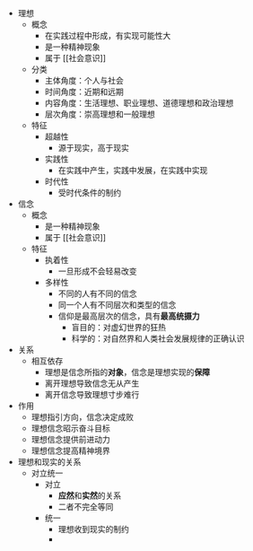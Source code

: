 - 理想
	- 概念
		- 在实践过程中形成，有实现可能性大
		- 是一种精神现象
		- 属于 [[社会意识]]
	- 分类
		- 主体角度：个人与社会
		- 时间角度：近期和远期
		- 内容角度：生活理想、职业理想、道德理想和政治理想
		- 层次角度：崇高理想和一般理想
	- 特征
		- 超越性
			- 源于现实，高于现实
		- 实践性
			- 在实践中产生，实践中发展，在实践中实现
		- 时代性
			- 受时代条件的制约
- 信念
	- 概念
		- 是一种精神现象
		- 属于 [[社会意识]]
	- 特征
		- 执着性
			- 一旦形成不会轻易改变
		- 多样性
			- 不同的人有不同的信念
			- 同一个人有不同层次和类型的信念
			- 信仰是最高层次的信念，具有**最高统摄力**
				- 盲目的：对虚幻世界的狂热
				- 科学的：对自然界和人类社会发展规律的正确认识
- 关系
	- 相互依存
		- 理想是信念所指的**对象**，信念是理想实现的**保障**
		- 离开理想导致信念无从产生
		- 离开信念导致理想寸步难行
- 作用
	- 理想指引方向，信念决定成败
	- 理想信念昭示奋斗目标
	- 理想信念提供前进动力
	- 理想信念提高精神境界
- 理想和现实的关系
	- 对立统一
		- 对立
			- **应然**和**实然**的关系
			- 二者不完全等同
		- 统一
			- 理想收到现实的制约
			-
